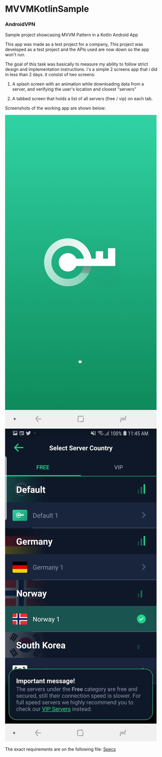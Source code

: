 # MVVMKotlinSample
### AndroidVPN

Sample project showcasing MVVM Pattern in a Kotlin Android App

This app was made as a test project for a company, This project was developed as a test project and the APIs used are now down so the app won't run.

The goal of this task was basically to measure my ability to follow strict design and implementation instructions. i's a simple 2 screens app that i did in less than 2 days. it consist of two screens:

1. A splash screen with an animation while downloading data from a server, and verifying the user's location and closest "servers"

2. A tabbed screen that holds a list of all servers (free / vip) on each tab.

Screenshots of the working app are shown below:

![splash](/img/screen1.jpg) ![main](/img/screen2.jpg)  

The exact requirements are on the following file: [Specs](/AndroidVPNTest.pdf)